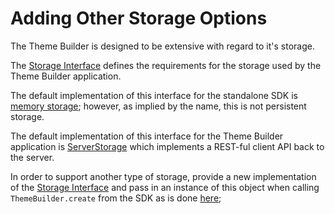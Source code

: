 # Adding Other Storage Options

The Theme Builder is designed to be extensive with regard to it's storage.

The [Storage Interface](https://github.com/discoverfinancial/a11y-theme-builder-sdk/blob/main/src/storage/interface.ts#L1) defines the requirements for the storage used by the Theme Builder application.

The default implementation of this interface for the standalone SDK is [memory storage](https://github.com/discoverfinancial/a11y-theme-builder-sdk/blob/main/src/storage/memStorage.ts#L1); however, as implied by the name, this is not persistent storage.

The default implementation of this interface for the Theme Builder application is [ServerStorage](https://github.com/discoverfinancial/a11y-theme-builder/blob/main/code/src/ui/src/ServerStorage.tsx#L1) which implements a REST-ful client API back to the server.

In order to support another type of storage, provide a new implementation of the [Storage Interface](https://github.com/discoverfinancial/a11y-theme-builder-sdk/blob/main/src/storage/interface.ts#L1) and pass in an instance of this object when calling `ThemeBuilder.create` from the SDK as is done [here](https://github.com/discoverfinancial/a11y-theme-builder/blob/main/code/src/ui/src/pages/DesignSystemPage.tsx#L52);